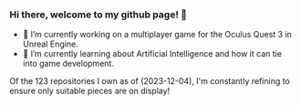 ### Hi there, welcome to my github page! 👋

- 🔭 I’m currently working on a multiplayer game for the Oculus Quest 3 in Unreal Engine.
- 🌱 I’m currently learning about Artificial Intelligence and how it can tie into game development.

Of the 123 repositories I own as of (2023-12-04), I'm constantly refining to ensure only suitable pieces are on display!


<!--
**arlwg/arlwg** is a ✨ _special_ ✨ repository because its `README.md` (this file) appears on your GitHub profile.

Here are some ideas to get you started:

- 🔭 I’m currently working on ...

- 👯 I’m looking to collaborate on ...
- 🤔 I’m looking for help with ...
- 💬 Ask me about ...
- 📫 How to reach me: ...
- 😄 Pronouns: ...

-->
